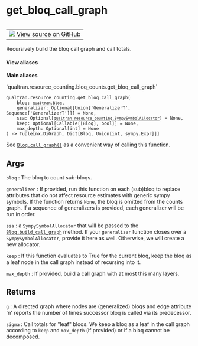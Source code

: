 # get_bloq_call_graph


<table class="tfo-notebook-buttons tfo-api nocontent" align="left">
<td>
  <a target="_blank" href="https://github.com/quantumlib/Qualtran/blob/main/qualtran/resource_counting/bloq_counts.py#L181-L227">
    <img src="https://www.tensorflow.org/images/GitHub-Mark-32px.png" />
    View source on GitHub
  </a>
</td>
</table>



Recursively build the bloq call graph and call totals.


<section class="expandable">
  <h4 class="showalways">View aliases</h4>
  <p>
<b>Main aliases</b>
<p>`qualtran.resource_counting.bloq_counts.get_bloq_call_graph`</p>
</p>
</section>

<pre class="devsite-click-to-copy prettyprint lang-py tfo-signature-link">
<code>qualtran.resource_counting.get_bloq_call_graph(
    bloq: <a href="../../qualtran/Bloq.html"><code>qualtran.Bloq</code></a>,
    generalizer: Optional[Union['GeneralizerT', Sequence['GeneralizerT']]] = None,
    ssa: Optional[<a href="../../qualtran/resource_counting/SympySymbolAllocator.html"><code>qualtran.resource_counting.SympySymbolAllocator</code></a>] = None,
    keep: Optional[Callable[[Bloq], bool]] = None,
    max_depth: Optional[int] = None
) -> Tuple[nx.DiGraph, Dict[Bloq, Union[int, sympy.Expr]]]
</code></pre>



<!-- Placeholder for "Used in" -->

See <a href="../../qualtran/Bloq.html#call_graph"><code>Bloq.call_graph()</code></a> as a convenient way of calling this function.

<h2 class="add-link">Args</h2>

`bloq`<a id="bloq"></a>
: The bloq to count sub-bloqs.

`generalizer`<a id="generalizer"></a>
: If provided, run this function on each (sub)bloq to replace attributes
  that do not affect resource estimates with generic sympy symbols. If the function
  returns `None`, the bloq is omitted from the counts graph. If a sequence of
  generalizers is provided, each generalizer will be run in order.

`ssa`<a id="ssa"></a>
: a `SympySymbolAllocator` that will be passed to the <a href="../../qualtran/Bloq.html#build_call_graph"><code>Bloq.build_call_graph</code></a> method. If
  your `generalizer` function closes over a `SympySymbolAllocator`, provide it here as
  well. Otherwise, we will create a new allocator.

`keep`<a id="keep"></a>
: If this function evaluates to True for the current bloq, keep the bloq as a leaf
  node in the call graph instead of recursing into it.

`max_depth`<a id="max_depth"></a>
: If provided, build a call graph with at most this many layers.




<h2 class="add-link">Returns</h2>

`g`<a id="g"></a>
: A directed graph where nodes are (generalized) bloqs and edge attribute 'n' reports
  the number of times successor bloq is called via its predecessor.

`sigma`<a id="sigma"></a>
: Call totals for "leaf" bloqs. We keep a bloq as a leaf in the call graph
  according to `keep` and `max_depth` (if provided) or if a bloq cannot be
  decomposed.


